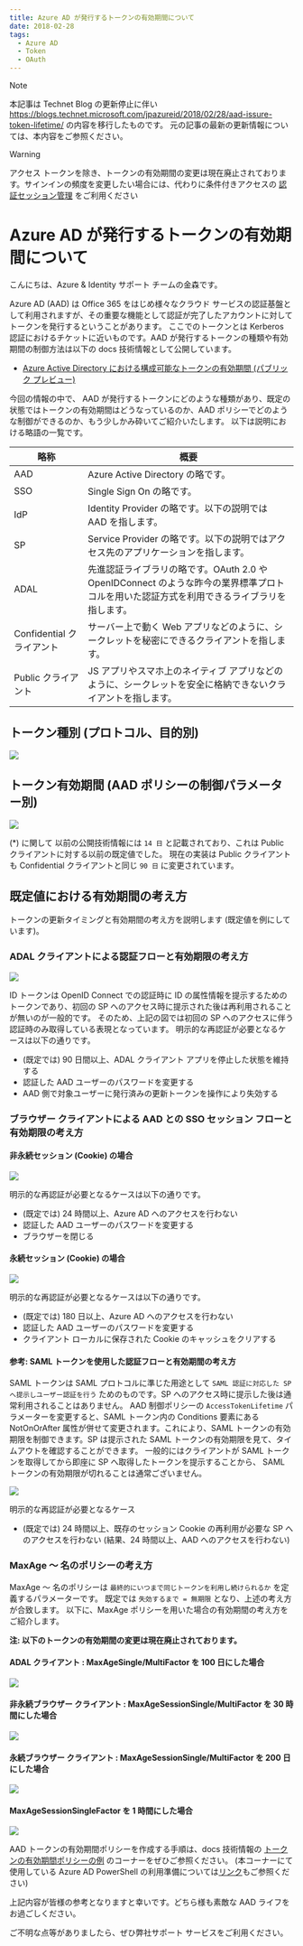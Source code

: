 ```yaml
---
title: Azure AD が発行するトークンの有効期間について
date: 2018-02-28
tags:
  - Azure AD
  - Token
  - OAuth
---
```


> [!NOTE]
> 本記事は Technet Blog の更新停止に伴い https://blogs.technet.microsoft.com/jpazureid/2018/02/28/aad-issure-token-lifetime/ の内容を移行したものです。
> 元の記事の最新の更新情報については、本内容をご参照ください。

> [!WARNING]
> アクセス トークンを除き、トークンの有効期間の変更は現在廃止されております。サインインの頻度を変更したい場合には、代わりに条件付きアクセスの [認証セッション管理](https://docs.microsoft.com/ja-jp/azure/active-directory/conditional-access/howto-conditional-access-session-lifetime) をご利用ください

# Azure AD が発行するトークンの有効期間について

こんにちは、Azure & Identity サポート チームの金森です。

Azure AD (AAD) は Office 365 をはじめ様々なクラウド サービスの認証基盤として利用されますが、その重要な機能として認証が完了したアカウントに対してトークンを発行するということがあります。
ここでのトークンとは Kerberos 認証におけるチケットに近いものです。AAD が発行するトークンの種類や有効期間の制御方法は以下の docs 技術情報として公開しています。

- [Azure Active Directory における構成可能なトークンの有効期間 (パブリック プレビュー)](https://docs.microsoft.com/ja-jp/azure/active-directory/active-directory-configurable-token-lifetimes)

今回の情報の中で、 AAD が発行するトークンにどのような種類があり、既定の状態ではトークンの有効期間はどうなっているのか、AAD ポリシーでどのような制御ができるのか、もう少しかみ砕いてご紹介いたします。
以下は説明における略語の一覧です。

| 略称                      | 概要                                                                                                                                      |
| ------------------------- | ----------------------------------------------------------------------------------------------------------------------------------------- |
| AAD                       | Azure Active Directory の略です。                                                                                                         |
| SSO                       | Single Sign On の略です。                                                                                                                 |
| IdP                       | Identity Provider の略です。以下の説明では AAD を指します。                                                                               |
| SP                        | Service Provider の略です。以下の説明ではアクセス先のアプリケーションを指します。                                                         |
| ADAL                      | 先進認証ライブラリの略です。OAuth 2.0 や OpenIDConnect のような昨今の業界標準プロトコルを用いた認証方式を利用できるライブラリを指します。 |
| Confidential クライアント | サーバー上で動く Web アプリなどのように、シークレットを秘密にできるクライアントを指します。                                               |
| Public クライアント       | JS アプリやスマホ上のネイティブ アプリなどのように、シークレットを安全に格納できないクライアントを指します。                              |

## トークン種別 (プロトコル、目的別)

![](./aad-token-lifetime/token-type.jpg)

## トークン有効期間 (AAD ポリシーの制御パラメーター別)

![](./aad-token-lifetime/token-lifetime.jpg)

(\*) に関して
以前の公開技術情報には `14 日` と記載されており、これは Public クライアントに対する以前の既定値でした。
現在の実装は Public クライアントも Confidential クライアントと同じ `90 日` に変更されています。

## 既定値における有効期間の考え方

トークンの更新タイミングと有効期間の考え方を説明します (既定値を例にしています)。

### ADAL クライアントによる認証フローと有効期限の考え方

![](./aad-token-lifetime/adalclientflow.jpg)

ID トークンは OpenID Connect での認証時に ID の属性情報を提示するためのトークンであり、初回の SP へのアクセス時に提示された後は再利用されることが無いのが一般的です。
そのため、上記の図では初回の SP へのアクセスに伴う認証時のみ取得している表現となっています。
明示的な再認証が必要となるケースは以下の通りです。

- (既定では) 90 日間以上、ADAL クライアント アプリを停止した状態を維持する
- 認証した AAD ユーザーのパスワードを変更する
- AAD 側で対象ユーザーに発行済みの更新トークンを操作により失効する

### ブラウザー クライアントによる AAD との SSO セッション フローと有効期限の考え方

#### 非永続セッション (Cookie) の場合

![](./aad-token-lifetime/nokmsicookie.jpg)

明示的な再認証が必要となるケースは以下の通りです。

- (既定では) 24 時間以上、Azure AD へのアクセスを行わない
- 認証した AAD ユーザーのパスワードを変更する
- ブラウザーを閉じる

#### 永続セッション (Cookie) の場合

![](./aad-token-lifetime/kmsicookie.jpg)

明示的な再認証が必要となるケースは以下の通りです。

- (既定では) 180 日以上、Azure AD へのアクセスを行わない
- 認証した AAD ユーザーのパスワードを変更する
- クライアント ローカルに保存された Cookie のキャッシュをクリアする

#### 参考: SAML トークンを使用した認証フローと有効期間の考え方

SAML トークンは SAML プロトコルに準じた用途として `SAML 認証に対応した SP へ提示しユーザー認証を行う` ためのものです。SP へのアクセス時に提示した後は通常利用されることはありません。
AAD 制御ポリシーの `AccessTokenLifetime` パラメーターを変更すると、SAML トークン内の Conditions 要素にある NotOnOrAfter 属性が併せて変更されます。これにより、SAML トークンの有効期限を制御できます。SP は提示された SAML トークンの有効期限を見て、タイムアウトを確認することができます。
一般的にはクライアントが SAML トークンを取得してから即座に SP へ取得したトークンを提示することから、 SAML トークンの有効期限が切れることは通常ございません。

![](./aad-token-lifetime/samlflow.jpg)

明示的な再認証が必要となるケース

- (既定では) 24 時間以上、既存のセッション Cookie の再利用が必要な SP へのアクセスを行わない (結果、24 時間以上、AAD へのアクセスを行わない)

### MaxAge ～ 名のポリシーの考え方

MaxAge ～ 名のポリシーは `最終的にいつまで同じトークンを利用し続けられるか` を定義するパラメーターです。
既定では `失効するまで = 無期限` となり、上述の考え方が合致します。
以下に、MaxAge ポリシーを用いた場合の有効期間の考え方をご紹介します。

**注: 以下のトークンの有効期間の変更は現在廃止されております。**
<!-- TODO 条件付きアクセスでの設定例 -->

#### ADAL クライアント : MaxAgeSingle/MultiFactor を 100 日にした場合

![](./aad-token-lifetime/adalclient100d.jpg)

#### 非永続ブラウザー クライアント : MaxAgeSessionSingle/MultiFactor を 30 時間にした場合

![](./aad-token-lifetime/nokmsiclient30h.jpg)

#### 永続ブラウザー クライアント : MaxAgeSessionSingle/MultiFactor を 200 日にした場合

![](./aad-token-lifetime/kmsiclient200d.jpg)

#### MaxAgeSessionSingleFactor を 1 時間にした場合

![](./aad-token-lifetime/browserclient1h.jpg)

AAD トークンの有効期間ポリシーを作成する手順は、docs 技術情報の [トークンの有効期間ポリシーの例](https://docs.microsoft.com/ja-jp/azure/active-directory/active-directory-configurable-token-lifetimes#example-token-lifetime-policies) のコーナーをぜひご参照ください。
(本コーナーにて使用している Azure AD PowerShell の利用準備については[リンク](./powershell-module.md)もご参照ください)

上記内容が皆様の参考となりますと幸いです。どちら様も素敵な AAD ライフをお過ごしください。

ご不明な点等がありましたら、ぜひ弊社サポート サービスをご利用ください。

